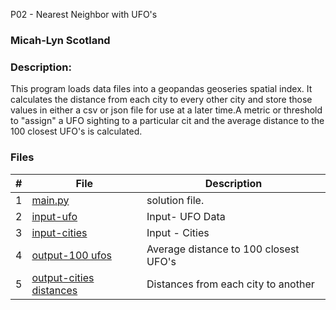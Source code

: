 P02 - Nearest Neighbor with UFO's
### Micah-Lyn Scotland
### Description:
This program loads data files into a geopandas geoseries spatial index. It calculates the distance from each city to every other city and store those values in either a csv or json file for use at a later time.A metric or threshold to "assign" a UFO sighting to a particular cit and the average distance to the 100 closest UFO's is calculated.


### Files

|   #   | File                       | Description                                                |
| :---: | -------------------------- | ---------------------------------------------------------- |
|   1   | [main.py](https://github.com/Micah-Lyn/4553-Spatial-DS-Scotland/blob/main/Assignments/PO2/main.py)     | solution file.                                             |
|   2   | [input-ufo](https://github.com/Micah-Lyn/4553-Spatial-DS-Scotland/blob/main/Assignments/PO2/ufo_data.csv)           | Input- UFO Data                    |
|   3   | [input-cities](https://github.com/Micah-Lyn/4553-Spatial-DS-Scotland/blob/main/Assignments/PO2/cities.geojson)           | Input - Cities                     |
|   4   | [output-100 ufos](https://github.com/Micah-Lyn/4553-Spatial-DS-Scotland/blob/main/Assignments/PO2/cityaverageufo.json)           | Average distance to 100 closest UFO's                  |
|   5   | [output-cities distances](https://github.com/Micah-Lyn/4553-Spatial-DS-Scotland/blob/main/Assignments/PO2/citydistance.json)          |Distances from each city to another                    |
